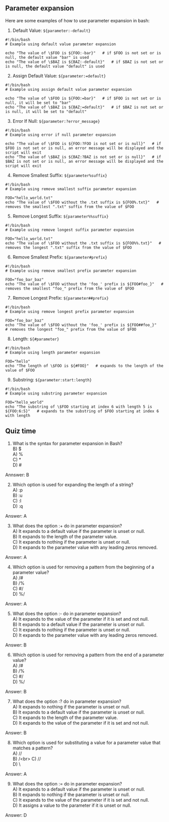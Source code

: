 ## Parameter expansion

Here are some examples of how to use parameter expansion in bash:

1. Default Value: `${parameter:-default}`
```
#!/bin/bash
# Example using default value parameter expansion

echo "The value of \$FOO is ${FOO:-bar}"   # if $FOO is not set or is null, the default value "bar" is used
echo "The value of \$BAZ is ${BAZ:-default}"   # if $BAZ is not set or is null, the default value "default" is used
```

2. Assign Default Value: `${parameter:=default}`
```
#!/bin/bash
# Example using assign default value parameter expansion

echo "The value of \$FOO is ${FOO:=bar}"   # if $FOO is not set or is null, it will be set to "bar"
echo "The value of \$BAZ is ${BAZ:=default}"   # if $BAZ is not set or is null, it will be set to "default"
```

3. Error If Null: `${parameter:?error_message}`
```
#!/bin/bash
# Example using error if null parameter expansion

echo "The value of \$FOO is ${FOO:?FOO is not set or is null}"   # if $FOO is not set or is null, an error message will be displayed and the script will exit
echo "The value of \$BAZ is ${BAZ:?BAZ is not set or is null}"   # if $BAZ is not set or is null, an error message will be displayed and the script will exit
```

4. Remove Smallest Suffix: `${parameter%suffix}`
```
#!/bin/bash
# Example using remove smallest suffix parameter expansion

FOO="hello_world.txt"
echo "The value of \$FOO without the .txt suffix is ${FOO%.txt}"   # removes the smallest ".txt" suffix from the value of $FOO
```

5. Remove Longest Suffix: `${parameter%%suffix}`
```
#!/bin/bash
# Example using remove longest suffix parameter expansion

FOO="hello_world.txt"
echo "The value of \$FOO without the .txt suffix is ${FOO%%.txt}"   # removes the longest ".txt" suffix from the value of $FOO
```

6. Remove Smallest Prefix: `${parameter#prefix}`
```
#!/bin/bash
# Example using remove smallest prefix parameter expansion

FOO="foo_bar_baz"
echo "The value of \$FOO without the 'foo_' prefix is ${FOO#foo_}"   # removes the smallest "foo_" prefix from the value of $FOO
```

7. Remove Longest Prefix: `${parameter##prefix}`
```
#!/bin/bash
# Example using remove longest prefix parameter expansion

FOO="foo_bar_baz"
echo "The value of \$FOO without the 'foo_' prefix is ${FOO##foo_}"   # removes the longest "foo_" prefix from the value of $FOO
```

8. Length: `${#parameter}`
```
#!/bin/bash
# Example using length parameter expansion

FOO="hello"
echo "The length of \$FOO is ${#FOO}"   # expands to the length of the value of $FOO
```

9. Substring: `${parameter:start:length}`
```
#!/bin/bash
# Example using substring parameter expansion

FOO="hello_world"
echo "The substring of \$FOO starting at index 6 with length 5 is ${FOO:6:5}"   # expands to the substring of $FOO starting at index 6 with length

```

## Quiz time

1. What is the syntax for parameter expansion in Bash?<br>
B) $<br>
A) %<br>
C) *<br>
D) #<br>

Annswer: B

2. Which option is used for expanding the length of a string?<br>
A) :p<br>
B) :u<br>
C) :l<br>
D) :q<br>

Answer: A

3. What does the option :+ do in parameter expansion?<br>
A) It expands to a default value if the parameter is unset or null.<br>
B) It expands to the length of the parameter value.<br>
C) It expands to nothing if the parameter is unset or null.<br>
D) It expands to the parameter value with any leading zeros removed.<br>

Answer: A

4. Which option is used for removing a pattern from the beginning of a parameter value?<br>
A) /#<br>
B) /%<br>
C) #/<br>
D) %/<br>

Answer: A

5. What does the option :- do in parameter expansion?<br>
A) It expands to the value of the parameter if it is set and not null.<br>
B) It expands to a default value if the parameter is unset or null.<br>
C) It expands to nothing if the parameter is unset or null.<br>
D) It expands to the parameter value with any leading zeros removed.<br>

Answer: B

6. Which option is used for removing a pattern from the end of a parameter value?<br>
A) /#<br>
B) /%<br>
C) #/<br>
D) %/<br>

Answer: B

7. What does the option :? do in parameter expansion?<br>
A) It expands to nothing if the parameter is unset or null.<br>
B) It expands to a default value if the parameter is unset or null.<br>
C) It expands to the length of the parameter value.<br>
D) It expands to the value of the parameter if it is set and not null.<br>

Answer: B

8. Which option is used for substituting a value for a parameter value that matches a pattern?<br>
A) //<br>
B) /\<br>
C) \//<br>
D) \\<br>

Answer: A

9. What does the option := do in parameter expansion?<br>
A) It expands to a default value if the parameter is unset or null.<br>
B) It expands to nothing if the parameter is unset or null.<br>
C) It expands to the value of the parameter if it is set and not null.<br>
D) It assigns a value to the parameter if it is unset or null.<br>

Answer: D